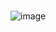 # <font size=20></font>
![image](https://user-images.githubusercontent.com/80116765/168707532-ecdb1ed7-2c11-4bbe-917b-8f4d3dc281dd.png)
